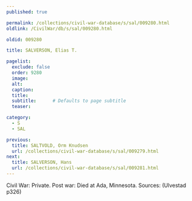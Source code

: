 ```yaml
---
published: true

permalink: /collections/civil-war-database/s/sal/009280.html
oldlink: /CivilWar/db/s/sal/009280.html

oldid: 009280

title: SALVERSON, Elias T.

pagelist:
  exclude: false
  order: 9280
  image: 
  alt:
  caption:
  title:
  subtitle:      # Defaults to page subtitle
  teaser:

category: 
  - S 
  - SAL

previous:
  title: SALTVOLD, Orm Knudsen
  url: /collections/civil-war-database/s/sal/009279.html  
next:
  title: SALVERSON, Hans
  url: /collections/civil-war-database/s/sal/009281.html   
---
```

Civil War: Private. Post war: Died at Ada, Minnesota. Sources: (Ulvestad p326)